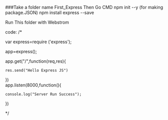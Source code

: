 
###Take a folder name First_Express
Then Go CMD
npm init --y (for making package.JSON)
npm install express --save

Run This folder with Webstrom


code:
/*

var express=require ('express');  
  
app=express();  
  
app.get("/",function(req,res){  
  
    res.send("Hello Express JS")  
  
})   
app.listen(8000,function(){  
  
    console.log("Server Run Success");  
})

*/